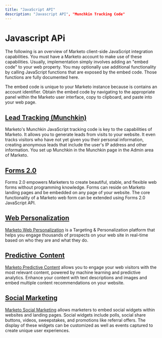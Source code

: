 ```yaml
---
title: "JavaScript API"
description: "Javascript API", "Munchkin Tracking Code"
---
```


# Javascript APi

The following is an overview of Marketo client-side JavaScript integration capabilities. You must have a Marketo account to make use of these capabilities. Usually, implementation simply involves adding an "embed code" to your web property. You may optionally use additional functionality by calling JavaScript functions that are exposed by the embed code. Those functions are fully documented here.

The embed code is unique to your Marketo instance because is contains an account identifier. Obtain the embed code by navigating to the appropriate panel within the Marketo user interface, copy to clipboard, and paste into your web page.

## [Lead Tracking (Munchkin)](/javascript-api/lead-tracking/)

Marketo's Munchkin JavaScript tracking code is key to the capabilities of Marketo. It allows you to generate leads from visits to your website. It even tracks visitors who have not yet given you their personal information, creating anonymous leads that include the user's IP address and other information. You set up Munchkin in the Munchkin page in the Admin area of Marketo.

## [Forms 2.0](/javascript-api/forms/)

Forms 2.0 empowers Marketers to create beautiful, stable, and flexible web forms without programming knowledge. Forms can reside on Marketo landing pages and be embedded on any page of your website. The core functionality of a Marketo web form can be extended using Forms 2.0 JavaScript API.

## [Web Personalization](/javascript-api/web-personalization/)

[Marketo Web Personalization](https://business.adobe.com/products/marketo/web-personalization.html) is a Targeting & Personalization platform that helps you engage thousands of prospects on your web site in real-time based on who they are and what they do.

## [Predictive  Content](/javascript-api/predictive-content/)

[Marketo Predictive Content](https://business.adobe.com/products/marketo/predictive-content.html) allows you to engage your web visitors with the most relevant content, powered by machine learning and predictive analytics. Enhance your content with text descriptions and images and embed multiple content recommendations on your website.

## [Social Marketing](/javascript-api/social/)

[Marketo Social Marketing](https://business.adobe.com/products/marketo/features.html) allows marketers to embed social widgets within websites and landing pages. Social widgets include polls, social share buttons, videos, sweepstakes, and promotions like referral offers. The display of these widgets can be customized as well as events captured to create unique user experiences.
